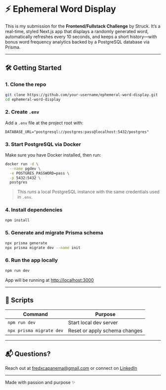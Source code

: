 # ⚡ Ephemeral Word Display

This is my submission for the **Frontend/Fullstack Challenge** by Struck. It’s a real-time, styled Next.js app that displays a randomly generated word, automatically refreshes every 10 seconds, and keeps a short history—with bonus word frequency analytics backed by a PostgreSQL database via Prisma.

---

## 🛠️ Getting Started

### 1. Clone the repo

```bash
git clone https://github.com/your-username/ephemeral-word-display.git
cd ephemeral-word-display
```

### 2. Create `.env`

Add a `.env` file at the project root with:

```env
DATABASE_URL="postgresql://postgres:pass@localhost:5432/postgres"
```

### 3. Start PostgreSQL via Docker

Make sure you have Docker installed, then run:

```bash
docker run -d \
  --name pgdev \
  -e POSTGRES_PASSWORD=pass \
  -p 5432:5432 \
  postgres
```

> This runs a local PostgreSQL instance with the same credentials used in `.env`.

### 4. Install dependencies

```bash
npm install
```

### 5. Generate and migrate Prisma schema

```bash
npx prisma generate
npx prisma migrate dev --name init
```

### 6. Run the app locally

```bash
npm run dev
```

App will be running at [http://localhost:3000](http://localhost:3000)

---

## 🔎 Scripts

| Command                  | Purpose                       |
| ------------------------ | ----------------------------- |
| `npm run dev`            | Start local dev server        |
| `npx prisma migrate dev` | Reset or apply schema changes |

---

## 📬 Questions?

Reach out at [fredxcapanema@gmail.com](mailto:fredxcapanema@gmail.com) or connect on [LinkedIn](https://linkedin.com/in/fredericocapanema)

---

Made with passion and purpose ✨
